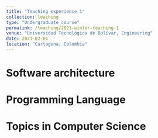 ```yaml
---
title: "Teaching experience 1"
collection: teaching
type: "Undergraduate course"
permalink: /teaching/2021-winter-teaching-1
venue: "Universidad Tecnológica de Bolívar, Engineering"
date: 2021-02-01
location: "Cartagena, Colombia"
---
```


Software architecture
======

Programming Language
======

Topics in Computer Science
======

